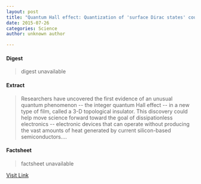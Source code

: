 ```yaml
---
layout: post
title: "Quantum Hall effect: Quantization of 'surface Dirac states' could lead to exotic applications"
date: 2015-07-26
categories: Science
author: unknown author

---
```



#### Digest
>digest unavailable

#### Extract
>Researchers have uncovered the first evidence of an unusual quantum phenomenon -- the integer quantum Hall effect -- in a new type of film, called a 3-D topological insulator. This discovery could help move science forward toward the goal of dissipationless electronics -- electronic devices that can operate without producing the vast amounts of heat generated by current silicon-based semiconductors....

#### Factsheet
>factsheet unavailable

[Visit Link](http://feeds.sciencedaily.com/~r/sciencedaily/~3/HOjhfui5y98/150414085352.htm)


